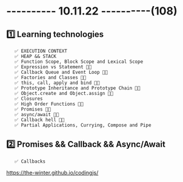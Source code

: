 # ---------- 10.11.22 ----------(108)

## 1️⃣ Learning technologies

       ✅ EXECUTION CONTEXT
       ✅ HEAP && STACK
       ✅ Function Scope, Block Scope and Lexical Scope
       ✅ Expression vs Statement 👍🏻
       ✅ Callback Queue and Event Loop 👍🏻
       ✅ Factories and Classes 👍🏻
       ✅ this, call, apply and bind 👍🏻
       ✅ Prototype Inheritance and Prototype Chain 👍🏻
       ✅ Object.create and Object.assign 👋🏻
       ✅ Closures
       ✅ High Order Functions 👍🏻
       ✅ Promises 👍🏻
       ✅ async/await 👍🏻
       ✅ Callback hell 👍🏻
       ✅ Partial Applications, Currying, Compose and Pipe

## 2️⃣ Promises && Callback && Async/Await

       ✅ Callbacks

https://the-winter.github.io/codingjs/
